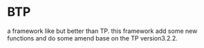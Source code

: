 BTP
===

a framework like but better than TP.
this framework add some new functions and do some amend base on the TP version3.2.2.
